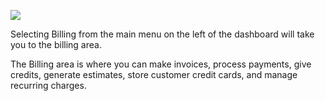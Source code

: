 ![](https://cdn.realsgii2.dev/wise-software-docs/image_1.60daa3e5.png)

Selecting Billing from the main menu on the left of the dashboard will take you to the billing area.

The Billing area is where you can make invoices, process payments, give credits, generate estimates, store customer credit cards, and manage recurring charges.


















